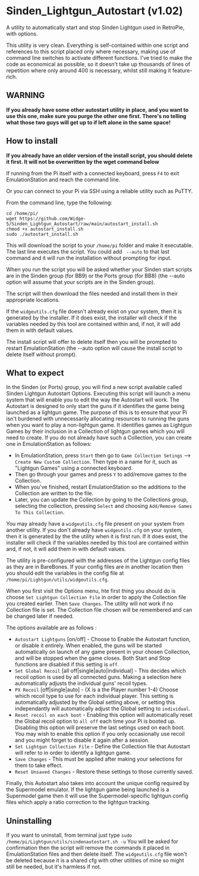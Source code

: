 # Sinden_Lightgun_Autostart (v1.02)
A utility to automatically start and stop Sinden Lightgun used in RetroPie, with options.

This utility is very clean. Everything is self-contained within one script and references to this script placed only where necessary, making use of command line switches to activate different functions.  I've tried to make the code as economical as possible, so it doesn't take up thousands of lines of repetition where only around 400 is necessary, whilst still making it feature-rich.

## WARNING ##
**If you already have some other autostart utility in place, and you want to use this one, make sure you purge the other one first. There's no telling what those two guys will get up to if left alone in the same space!**

## How to install
**If you already have an older version of the install script, you should delete it first. It will not be overwritten by the wget command below**

If running from the Pi itself with a connected keyboard, press `F4` to exit EmulationStation and reach the command line.

Or you can connect to your Pi via SSH using a reliable utility such as PuTTY.

From the command line, type the following:
```
cd /home/pi/
wget https://github.com/Widge-5/Sinden_Lightgun_Autostart/raw/main/autostart_install.sh
chmod +x autostart_install.sh
sudo ./autostart_install.sh
```
This will download the script to your `/home/pi` folder and make it executable. The last line executes the script.  You could add ` --auto` to that last command and it will run the installation without prompting for input.

When you run the script you will be asked whether your Sinden start scripts are in the Sinden group (for BB9) or the Ports group (for BB8) (the --auto option will assume that your scripts are in the Sinden group).

The script will then download the files needed and install them in their appropriate locations.

If the `widgeutils.cfg` file doesn't already exist on your system, then it is generated by the installer.  If it does exist, the installer will check if the variables needed by this tool are contained within and, if not, it will add them in with default values.

The install script will offer to delete itself then you will be prompted to restart EmulationStation (the --auto option will cause the install script to delete itself without prompt).

## What to expect
In the Sinden (or Ports) group, you will find a new script available called Sinden Lightgun Autostart Options.  Executing this script will launch a menu system that will enable you to edit the way the Autostart will work.
The Autostart is designed to only start the guns if it identifies the game being launched as a lightgun game.  The purpose of this is to ensure that your Pi isn't burdened with unnecessarily allocating resources to running the guns when you want to play a non-lightgun game.  It identifies games as Lightgun Games by their inclusion in a Collection of lightgun games which you will need to create.
If you do not already have such a  Collection, you can create one in EmulationStation as follows:
- In EmulationStation, press `Start` then go to `Game Collection Setings` --> `Create New Custom Collection`.  Then type in a name for it, such as "Lightgun Games" using a connected keyboard.
- Then go through your games and press `Y` to add/remove games to the Collection.
- When you've finished, restart EmulationStation so the additions to the Collection are written to the file.
- Later, you can update the Collection by going to the Collections group, selecting the collection, pressing `Select` and choosing `Add/Remove Games To This Collection`.

You may already have a `widgeutils.cfg` file present on your system from another utility. If you don't already have `widgeutils.cfg` on your system, then it is generated by the the utility when it is first run.  If it does exist, the installer will check if the variables needed by this tool are contained within and, if not, it will add them in with default values.

The utility is pre-configured with the addresses of the Lightgun config files as they are in BareBones.  If your config files are in another location then you should edit the variables in the config file at `/home/pi/Lightgun/utils/widgeutils.cfg`.

When you first visit the Options menu, hte first thing you should do is choose `Set Lightgun Collection File` in order to apply the Collection file you created earlier. Then `Save Changes`.  The utility will not work if no Collection file is set. The Collection file chosen will be remembered and can be changed later if needed.

The options available are as follows : 
- `Autostart Lightguns` [on/off] - Choose to Enable the Autostart function, or disable it entirely.  When enabled, the guns will be started automatically on launch of any game present in your chosen Collection, and will be stopped when the game closes.  Both Start and Stop functions are disabled if this setting is `off`.
- `Set Global Recoil` [all off|single|auto|individual] - This decides which recoil option is used by all connected guns.  Making a selection here automatically adjusts the individual guns' recoil types.
- `PX Recoil` [off|single|auto] - (X is a the Player number 1-4) Choose which recoil type to use for each individual player. This setting is automatically adjusted by the Global setting above, or setting this independantly will automatically adjust the Global setting to `individual`.
- `Reset recoil on each boot` - Enabling this option will automatically reset the Global recoil option to `all off` each time your Pi is booted up. Disabling this option will preserve the last setings used on each boot.  You may wish to enable this option if you only occasionally use recoil and you might forget to disable it again after a session.
- `Set Lightgun Collection File` - Define the Collection file that Autostart will refer to in order to identify a lightgun game.
- `Save Changes` - This must be applied after making your selections for them to take effect.
- `Reset Unsaved Changes` - Restore these settings to those currently saved.

Finally, this Autostart also takes into account the unique config required by the Supermodel emulator.  If the lightgun game being launched is a Supermodel game then it will use the Supermodel-specific lightgun config files which apply a ratio correction to the lightgun tracking.


## Uninstalling
If you want to uninstall, from terminal just type `sudo /home/pi/Lightgun/utils/sindenautostart.sh -u`  You will be asked for confirmation then the script will remove the commands it placed in EmulationStation files and then delete itself.  The `widgeutils.cfg` file won't be deleted because it is a shared cfg with other utilities of mine so might still be needed, but it's harmless if not.
